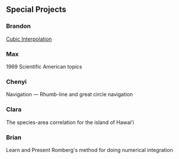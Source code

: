 ## Special Projects

### Brandon

[Cubic Interpolation](./projects/CubicInterpolation.pdf)

### Max

1969 Scientific American topics

### Chenyi

Navigation &mdash; Rhumb-line and great circle navigation

### Clara

The species-area correlation for the island of Hawai&#699;i

### Brian

Learn and Present Romberg's method for doing numerical integration
